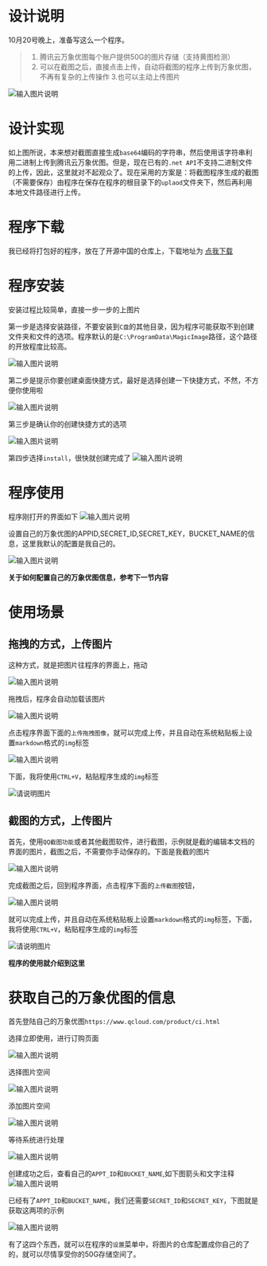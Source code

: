 # 设计说明
10月20号晚上，准备写这么一个程序。

>1. 腾讯云万象优图每个账户提供50G的图片存储（支持黄图检测）
>2. 可以在截图之后，直接点击上传，自动将截图的程序上传到万象优图，不再有复杂的上传操作 
>3.也可以主动上传图片

![输入图片说明](http://git.oschina.net/uploads/images/2016/1021/111341_5727b802_461425.jpeg "在这里输入图片标题")


# 设计实现

如上图所说，本来想对截图直接生成`base64`编码的字符串，然后使用该字符串利用二进制上传到腾讯云万象优图。但是，现在已有的`.net API`不支持二进制文件的上传，因此，这里就对不起观众了。现在采用的方案是：将截图程序生成的截图（不需要保存）由程序在保存在程序的根目录下的`uplaod`文件夹下，然后再利用本地文件路径进行上传。

# 程序下载
我已经将打包好的程序，放在了开源中国的仓库上，下载地址为
[点我下载](http://git.oschina.net/jsper/MagicImage/raw/master/release/setup.exe)

# 程序安装

安装过程比较简单，直接一步一步的上图片

第一步是选择安装路径，不要安装到`C盘`的其他目录，因为程序可能获取不到创建文件夹和文件的选项。程序默认的是`C:\ProgramData\MagicImage`路径，这个路径的开放程度比较高。    

![输入图片说明](http://git.oschina.net/uploads/images/2016/1021/112056_4ecdb2b7_461425.png "在这里输入图片标题")


第二步是提示你要创建桌面快捷方式，最好是选择创建一下快捷方式，不然，不方便你使用啦

![输入图片说明](http://git.oschina.net/uploads/images/2016/1021/111819_d6866e4c_461425.png "在这里输入图片标题")

第三步是确认你的创建快捷方式的选项

![输入图片说明](http://git.oschina.net/uploads/images/2016/1021/111946_730c01b2_461425.png "在这里输入图片标题")

第四步选择`install`，很快就创建完成了
![输入图片说明](http://git.oschina.net/uploads/images/2016/1021/112006_20245662_461425.png "在这里输入图片标题")

# 程序使用

程序刚打开的界面如下
![输入图片说明](http://git.oschina.net/uploads/images/2016/1021/112314_0f327250_461425.png "在这里输入图片标题")

设置自己的万象优图的APPID,SECRET_ID,SECRET_KEY，BUCKET_NAME的信息，这里我默认的配置是我自己的。

![输入图片说明](http://git.oschina.net/uploads/images/2016/1021/112424_ae51ba8f_461425.png "在这里输入图片标题")

**关于如何配置自己的万象优图信息，参考下一节内容**

# 使用场景

## 拖拽的方式，上传图片

这种方式，就是把图片往程序的界面上，拖动

![输入图片说明](http://git.oschina.net/uploads/images/2016/1021/112642_9efa9867_461425.png "在这里输入图片标题")

拖拽后，程序会自动加载该图片

![输入图片说明](http://git.oschina.net/uploads/images/2016/1021/112738_24bb1a08_461425.png "在这里输入图片标题")

点击程序界面下面的`上传拖拽图像`，就可以完成上传，并且自动在系统粘贴板上设置`markdown`格式的`img`标签


![输入图片说明](http://git.oschina.net/uploads/images/2016/1021/112854_ebabd27f_461425.png "在这里输入图片标题")

下面，我将使用`CTRL+V`，粘贴程序生成的`img`标签

![请说明图片](http://store001-10049741.image.myqcloud.com/54b50084-b5f0-4b83-b6ee-f1533e99bda0)


## 截图的方式，上传图片

首先，使用`QQ截图功能`或者其他截图软件，进行截图，示例就是截的编辑本文档的界面的图片，截图之后，不需要你手动保存的。下面是我截的图片

![输入图片说明](http://git.oschina.net/uploads/images/2016/1021/113340_7bb93a26_461425.png "在这里输入图片标题")

完成截图之后，回到程序界面，点击程序下面的`上传截图`按钮，

![输入图片说明](http://git.oschina.net/uploads/images/2016/1021/113422_d76d30ba_461425.png "在这里输入图片标题")

就可以完成上传，并且自动在系统粘贴板上设置`markdown`格式的`img`标签，下面，我将使用`CTRL+V`，粘贴程序生成的`img`标签

![请说明图片](http://store001-10049741.image.myqcloud.com/5ae7fdbc-fb89-4cab-82ef-91c1c648fc9b)

**程序的使用就介绍到这里**

# 获取自己的万象优图的信息

首先登陆自己的万象优图`https://www.qcloud.com/product/ci.html`

选择立即使用，进行订购页面

![输入图片说明](http://git.oschina.net/uploads/images/2016/1021/113702_bc3c61d4_461425.png "在这里输入图片标题")

选择图片空间

![输入图片说明](http://git.oschina.net/uploads/images/2016/1021/113756_dd53a7b0_461425.png "在这里输入图片标题")

添加图片空间

![输入图片说明](http://git.oschina.net/uploads/images/2016/1021/113823_82d1dcfb_461425.png "在这里输入图片标题")

等待系统进行处理

![输入图片说明](http://git.oschina.net/uploads/images/2016/1021/113916_82bbb995_461425.png "在这里输入图片标题")

创建成功之后，查看自己的`APPT_ID`和`BUCKET_NAME`,如下图箭头和文字注释
![输入图片说明](http://git.oschina.net/uploads/images/2016/1021/114810_8b96d7ad_461425.png "在这里输入图片标题")

已经有了`APPT_ID`和`BUCKET_NAME`，我们还需要`SECRET_ID`和`SECRET_KEY`，下图就是获取这两项的示例

![输入图片说明](http://git.oschina.net/uploads/images/2016/1021/114944_f8261feb_461425.png "在这里输入图片标题")

有了这四个东西，就可以在程序的`设置`菜单中，将图片的仓库配置成你自己的了的，就可以尽情享受你的50G存储空间了。